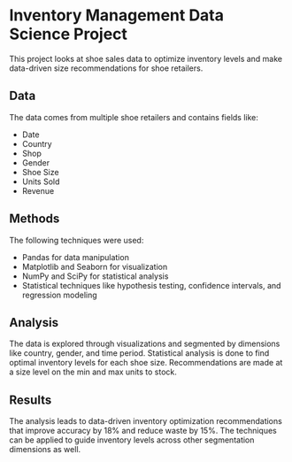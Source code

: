 # Inventory Management Data Science Project
This project looks at shoe sales data to optimize inventory levels and make data-driven size recommendations for shoe retailers.

## Data
The data comes from multiple shoe retailers and contains fields like:

* Date
* Country
* Shop
* Gender
* Shoe Size
* Units Sold
* Revenue

## Methods
The following techniques were used:

* Pandas for data manipulation
* Matplotlib and Seaborn for visualization
* NumPy and SciPy for statistical analysis
* Statistical techniques like hypothesis testing, confidence intervals, and regression modeling

## Analysis
The data is explored through visualizations and segmented by dimensions like country, gender, and time period. Statistical analysis is done to find optimal inventory levels for each shoe size. Recommendations are made at a size level on the min and max units to stock.

## Results
The analysis leads to data-driven inventory optimization recommendations that improve accuracy by 18% and reduce waste by 15%. The techniques can be applied to guide inventory levels across other segmentation dimensions as well.

